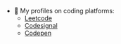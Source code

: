 - 🦞 My profiles on coding platforms:
  - [Leetcode](https://leetcode.com/NimVrod/)
  - [Codesignal](https://app.codesignal.com/profile/nimvrod)
  - [Codepen](https://codepen.io/nimvrod)

<!---
NimVrod/NimVrod is a ✨ special ✨ repository because its `README.md` (this file) appears on your GitHub profile.
You can click the Preview link to take a look at your changes.
--->
